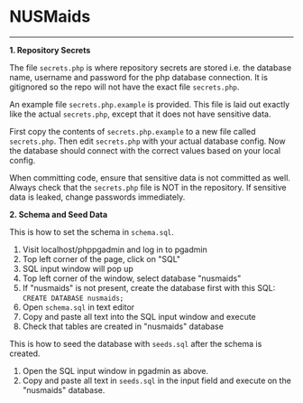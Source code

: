 # NUSMaids
---

**1. Repository Secrets**

The file `secrets.php` is where repository secrets are stored i.e. the database name, username and password for the php database connection. It is gitignored so the repo will not have the exact file `secrets.php`. 

An example file `secrets.php.example` is provided. This file is laid out exactly like the actual `secrets.php`, except that it does not have sensitive data.

First copy the contents of `secrets.php.example` to a new file called `secrets.php`. Then edit `secrets.php` with your actual database config. Now the database should connect with the correct values based on your local config.

When committing code, ensure that sensitive data is not committed as well. Always check that the `secrets.php` file is NOT in the repository. If sensitive data is leaked, change passwords immediately.


**2. Schema and Seed Data**

This is how to set the schema in `schema.sql`.

1. Visit localhost/phppgadmin and log in to pgadmin
2. Top left corner of the page, click on "SQL"
3. SQL input window will pop up
4. Top left corner of the window, select database "nusmaids"
5. If "nusmaids" is not present, create the database first with this SQL: `CREATE DATABASE nusmaids;`
6. Open `schema.sql` in text editor
7. Copy and paste all text into the SQL input window and execute
8. Check that tables are created in "nusmaids" database

This is how to seed the database with `seeds.sql` after the schema is created.

1. Open the SQL input window in pgadmin as above.
2. Copy and paste all text in `seeds.sql` in the input field and execute on the "nusmaids" database.